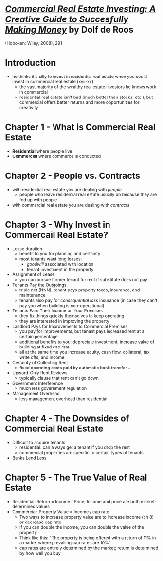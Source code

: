 # [*Commercial Real Estate Investing: A Creative Guide to Succesfully Making Money*](https://www.amazon.com/Commercial-Real-Estate-Investing-Succesfully/dp/B01FGOTTXS/ref=sr_1_4?ie=UTF8&qid=1537539513&sr=8-4&keywords=commercial+real+estate+roos) by Dolf de Roos

(Hoboken: Wiley, 2008), 291

# Introduction

- he thinks it's silly to invest in residential real estate when you could invest in commercial real estate (xvii-xx)
  - the vast majority of the wealthy real estate investors he knows work in commercial
  - residential real estate isn't bad (much better than stocks, etc.), but commercial offers better returns and more opportunities for creativity

# Chapter 1 - What is Commercial Real Estate
- **Residential** where people live
- **Commercial** where commerce is conducted

# Chapter 2 - People vs. Contracts
- with residential real estate you are dealing with *people*
  - people who leave residential real estate usually do because they are fed up with people
- with commercial real estate you are dealing with *contracts*

# Chapter 3 - Why Invest in Commercail Real Estate?
- Lease duration
  - benefit to you for planning and certainty
  - most tenants want long leases: 
    - *goodwill* associated with location
    - tenant investment in the property
- Assignment of Lease
  - you can pursue former tenant for rent if substitute does not pay
- Tenants Pay the Outgoings
  - triple net (NNN), tenant pays property taxes, insurance, and maintenance
  - tenants also pay for *consequential loss* insurance (in case they can't pay you when building is non-operational)
- Tenants Earn Their Income on Your Premises
  - they fix things quickly themselves to keep operating
  - they are interested in improving the property
- Landlord Pays for Improvements to Commercial Premises
  - you pay for improvements, but tenant pays increased rent at a certain percentage
  - additional benefits to you: depreciate investment, increase value of building at fixed cap rate
  - all at the same time you increase equity, cash flow, collateral, tax write offs, and income
- Certainty of Collecting Rent
  - fixed operating costs paid by automatic bank transfer...
- Upward-Only Rent Reviews
  - typically clause that rent can't go down
- Government Interference
  - much less government regulation
- Management Overhead
  - less management overhead than residential

# Chapter 4 - The Downsides of Commercial Real Estate
- Difficult to acquire tenants
  - residential: can always get a tenant if you drop the rent
  - commercial properties are specific to certain types of tenants
- Banks Lend Less

# Chapter 5 - The True Value of Real Estate
- Residential: Return = Income / Price; Income and price are both market-determined values
- Commercial: Property Value = Income / cap rate
  - Two ways to increase property value are to increase income (ch 8) or decrease cap rate
  - If you can double the income, you can double the value of the property
  - Think like this: "The property is being offered with a return of 11% in a market where prevailing cap rates are 10%"
  - cap rates are entirely determined by the market; return is determined by how well you buy
